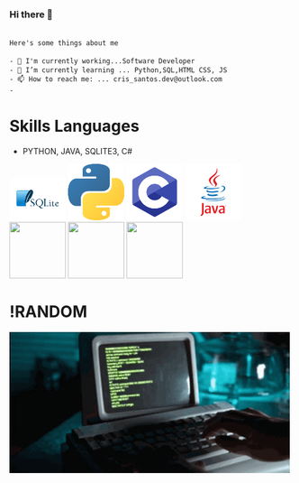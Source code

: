 ### Hi there 👋
```

Here's some things about me

- 🔭 I'm currently working...Software Developer
- 🌱 I’m currently learning ... Python,SQL,HTML CSS, JS
- 📫 How to reach me: ... cris_santos.dev@outlook.com
- 
```


# Skills  Languages 
 - PYTHON, JAVA, SQLITE3, C#

![](https://github.com/cristovanlopes/cristovanlopes/blob/main/pngegg.png)
![](https://github.com/cristovanlopes/cristovanlopes/blob/main/pngegg1.png)
![](https://github.com/cristovanlopes/cristovanlopes/blob/main/pngeggC.png)
![](https://github.com/cristovanlopes/cristovanlopes/blob/main/pngeggJ.png)
<img src="https://img.icons8.com/?size=512&id=112700&format=png" width="100" height="100">
<img src="https://img.icons8.com/?size=512&id=111973&format=png" width="100" height="100">
<img src="https://w7.pngwing.com/pngs/31/975/png-transparent-computer-icons-html-text-file-plain-text-html-icon-angle-text-rectangle.png" width="100" height="100">


# !RANDOM
![](https://github.com/cristovanlopes/cristovanlopes/blob/main/coding-computer-coding.gif)
